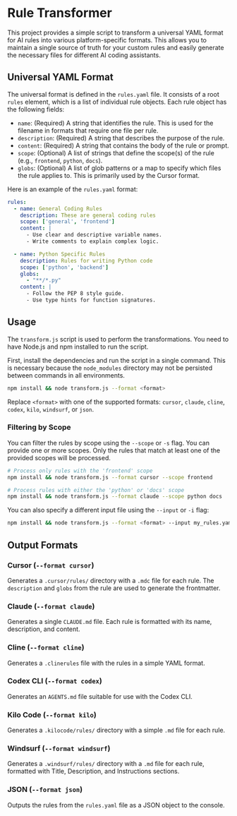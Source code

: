 # Rule Transformer

This project provides a simple script to transform a universal YAML format for AI rules into various platform-specific formats. This allows you to maintain a single source of truth for your custom rules and easily generate the necessary files for different AI coding assistants.

## Universal YAML Format

The universal format is defined in the `rules.yaml` file. It consists of a root `rules` element, which is a list of individual rule objects. Each rule object has the following fields:

- `name`: (Required) A string that identifies the rule. This is used for the filename in formats that require one file per rule.
- `description`: (Required) A string that describes the purpose of the rule.
- `content`: (Required) A string that contains the body of the rule or prompt.
- `scope`: (Optional) A list of strings that define the scope(s) of the rule (e.g., `frontend`, `python`, `docs`).
- `globs`: (Optional) A list of glob patterns or a map to specify which files the rule applies to. This is primarily used by the Cursor format.

Here is an example of the `rules.yaml` format:

```yaml
rules:
  - name: General Coding Rules
    description: These are general coding rules
    scope: ['general', 'frontend']
    content: |
      - Use clear and descriptive variable names.
      - Write comments to explain complex logic.

  - name: Python Specific Rules
    description: Rules for writing Python code
    scope: ['python', 'backend']
    globs:
      - "**/*.py"
    content: |
      - Follow the PEP 8 style guide.
      - Use type hints for function signatures.
```

## Usage

The `transform.js` script is used to perform the transformations. You need to have Node.js and npm installed to run the script.

First, install the dependencies and run the script in a single command. This is necessary because the `node_modules` directory may not be persisted between commands in all environments.

```bash
npm install && node transform.js --format <format>
```

Replace `<format>` with one of the supported formats: `cursor`, `claude`, `cline`, `codex`, `kilo`, `windsurf`, or `json`.

### Filtering by Scope

You can filter the rules by scope using the `--scope` or `-s` flag. You can provide one or more scopes. Only the rules that match at least one of the provided scopes will be processed.

```bash
# Process only rules with the 'frontend' scope
npm install && node transform.js --format cursor --scope frontend

# Process rules with either the 'python' or 'docs' scope
npm install && node transform.js --format claude --scope python docs
```

You can also specify a different input file using the `--input` or `-i` flag:
```bash
npm install && node transform.js --format <format> --input my_rules.yaml
```

## Output Formats

### Cursor (`--format cursor`)

Generates a `.cursor/rules/` directory with a `.mdc` file for each rule. The `description` and `globs` from the rule are used to generate the frontmatter.

### Claude (`--format claude`)

Generates a single `CLAUDE.md` file. Each rule is formatted with its name, description, and content.

### Cline (`--format cline`)

Generates a `.clinerules` file with the rules in a simple YAML format.

### Codex CLI (`--format codex`)

Generates an `AGENTS.md` file suitable for use with the Codex CLI.

### Kilo Code (`--format kilo`)

Generates a `.kilocode/rules/` directory with a simple `.md` file for each rule.

### Windsurf (`--format windsurf`)

Generates a `.windsurf/rules/` directory with a `.md` file for each rule, formatted with Title, Description, and Instructions sections.

### JSON (`--format json`)

Outputs the rules from the `rules.yaml` file as a JSON object to the console.
